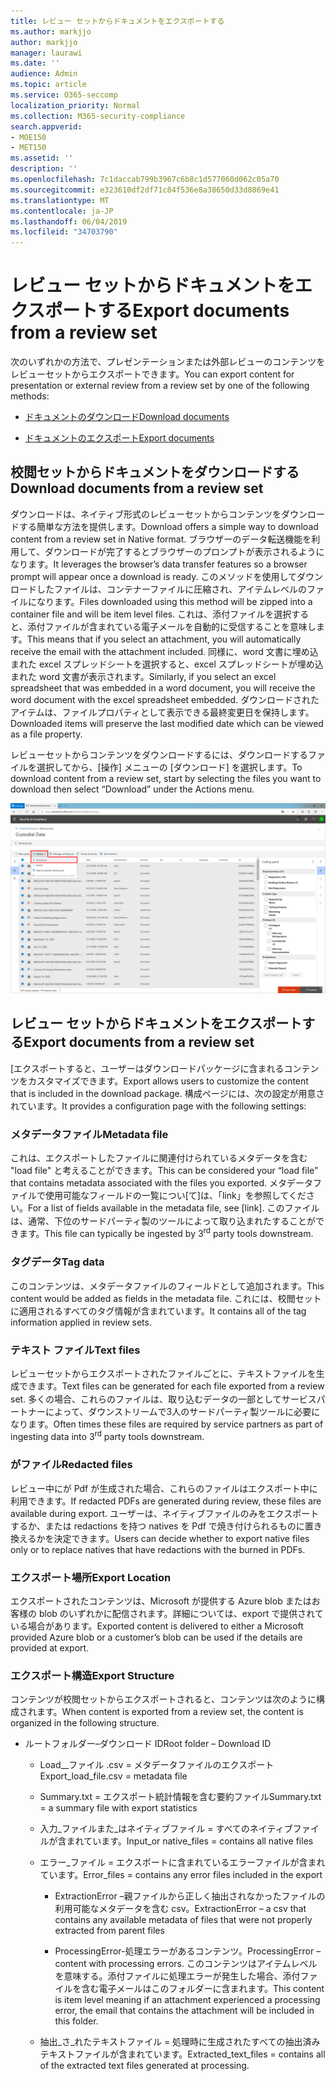 ```yaml
---
title: レビュー セットからドキュメントをエクスポートする
ms.author: markjjo
author: markjjo
manager: laurawi
ms.date: ''
audience: Admin
ms.topic: article
ms.service: O365-seccomp
localization_priority: Normal
ms.collection: M365-security-compliance
search.appverid:
- MOE150
- MET150
ms.assetid: ''
description: ''
ms.openlocfilehash: 7c1daccab799b3967c6b8c1d577060d062c05a70
ms.sourcegitcommit: e323610df2df71c84f536e8a38650d33d8069e41
ms.translationtype: MT
ms.contentlocale: ja-JP
ms.lasthandoff: 06/04/2019
ms.locfileid: "34703790"
---
```

# <a name="export-documents-from-a-review-set"></a><span data-ttu-id="dc958-102">レビュー セットからドキュメントをエクスポートする</span><span class="sxs-lookup"><span data-stu-id="dc958-102">Export documents from a review set</span></span>

<span data-ttu-id="dc958-103">次のいずれかの方法で、プレゼンテーションまたは外部レビューのコンテンツをレビューセットからエクスポートできます。</span><span class="sxs-lookup"><span data-stu-id="dc958-103">You can export content for presentation or external review from a review set by one of the following methods:</span></span>

- [<span data-ttu-id="dc958-104">ドキュメントのダウンロード</span><span class="sxs-lookup"><span data-stu-id="dc958-104">Download documents</span></span>](#download-documents-from-a-review-set)
 
- [<span data-ttu-id="dc958-105">ドキュメントのエクスポート</span><span class="sxs-lookup"><span data-stu-id="dc958-105">Export documents</span></span>](#export-documents-from-a-review-set)

## <a name="download-documents-from-a-review-set"></a><span data-ttu-id="dc958-106">校閲セットからドキュメントをダウンロードする</span><span class="sxs-lookup"><span data-stu-id="dc958-106">Download documents from a review set</span></span>

<span data-ttu-id="dc958-107">ダウンロードは、ネイティブ形式のレビューセットからコンテンツをダウンロードする簡単な方法を提供します。</span><span class="sxs-lookup"><span data-stu-id="dc958-107">Download offers a simple way to download content from a review set in Native format.</span></span> <span data-ttu-id="dc958-108">ブラウザーのデータ転送機能を利用して、ダウンロードが完了するとブラウザーのプロンプトが表示されるようになります。</span><span class="sxs-lookup"><span data-stu-id="dc958-108">It leverages the browser’s data transfer features so a browser prompt will appear once a download is ready.</span></span> <span data-ttu-id="dc958-109">このメソッドを使用してダウンロードしたファイルは、コンテナーファイルに圧縮され、アイテムレベルのファイルになります。</span><span class="sxs-lookup"><span data-stu-id="dc958-109">Files downloaded using this method will be zipped into a container file and will be item level files.</span></span> <span data-ttu-id="dc958-110">これは、添付ファイルを選択すると、添付ファイルが含まれている電子メールを自動的に受信することを意味します。</span><span class="sxs-lookup"><span data-stu-id="dc958-110">This means that if you select an attachment, you will automatically receive the email with the attachment included.</span></span> <span data-ttu-id="dc958-111">同様に、word 文書に埋め込まれた excel スプレッドシートを選択すると、excel スプレッドシートが埋め込まれた word 文書が表示されます。</span><span class="sxs-lookup"><span data-stu-id="dc958-111">Similarly, if you select an excel spreadsheet that was embedded in a word document, you will receive the word document with the excel spreadsheet embedded.</span></span> <span data-ttu-id="dc958-112">ダウンロードされたアイテムは、ファイルプロパティとして表示できる最終変更日を保持します。</span><span class="sxs-lookup"><span data-stu-id="dc958-112">Downloaded items will preserve the last modified date which can be viewed as a file property.</span></span>

<span data-ttu-id="dc958-113">レビューセットからコンテンツをダウンロードするには、ダウンロードするファイルを選択してから、[操作] メニューの [ダウンロード] を選択します。</span><span class="sxs-lookup"><span data-stu-id="dc958-113">To download content from a review set, start by selecting the files you want to download then select “Download” under the Actions menu.</span></span>

![コンピューターの説明のスクリーンショットが自動的に生成される](../media/eDiscoDownload.png)

## <a name="export-documents-from-a-review-set"></a><span data-ttu-id="dc958-115">レビュー セットからドキュメントをエクスポートする</span><span class="sxs-lookup"><span data-stu-id="dc958-115">Export documents from a review set</span></span>

<span data-ttu-id="dc958-116">[エクスポートすると、ユーザーはダウンロードパッケージに含まれるコンテンツをカスタマイズできます。</span><span class="sxs-lookup"><span data-stu-id="dc958-116">Export allows users to customize the content that is included in the download package.</span></span> <span data-ttu-id="dc958-117">構成ページには、次の設定が用意されています。</span><span class="sxs-lookup"><span data-stu-id="dc958-117">It provides a configuration page with the following settings:</span></span>

### <a name="metadata-file"></a><span data-ttu-id="dc958-118">メタデータファイル</span><span class="sxs-lookup"><span data-stu-id="dc958-118">Metadata file</span></span>

<span data-ttu-id="dc958-119">これは、エクスポートしたファイルに関連付けられているメタデータを含む "load file" と考えることができます。</span><span class="sxs-lookup"><span data-stu-id="dc958-119">This can be considered your “load file” that contains metadata associated with the files you exported.</span></span> <span data-ttu-id="dc958-120">メタデータファイルで使用可能なフィールドの一覧につい\[て\]は、「link」を参照してください。</span><span class="sxs-lookup"><span data-stu-id="dc958-120">For a list of fields available in the metadata file, see \[link\].</span></span> <span data-ttu-id="dc958-121">このファイルは、通常、下位の<sup></sup>サードパーティ製のツールによって取り込まれたすることができます。</span><span class="sxs-lookup"><span data-stu-id="dc958-121">This file can typically be ingested by 3<sup>rd</sup> party tools downstream.</span></span>

### <a name="tag-data"></a><span data-ttu-id="dc958-122">タグデータ</span><span class="sxs-lookup"><span data-stu-id="dc958-122">Tag data</span></span>

<span data-ttu-id="dc958-123">このコンテンツは、メタデータファイルのフィールドとして追加されます。</span><span class="sxs-lookup"><span data-stu-id="dc958-123">This content would be added as fields in the metadata file.</span></span> <span data-ttu-id="dc958-124">これには、校閲セットに適用されるすべてのタグ情報が含まれています。</span><span class="sxs-lookup"><span data-stu-id="dc958-124">It contains all of the tag information applied in review sets.</span></span>

### <a name="text-files"></a><span data-ttu-id="dc958-125">テキスト ファイル</span><span class="sxs-lookup"><span data-stu-id="dc958-125">Text files</span></span>

<span data-ttu-id="dc958-126">レビューセットからエクスポートされたファイルごとに、テキストファイルを生成できます。</span><span class="sxs-lookup"><span data-stu-id="dc958-126">Text files can be generated for each file exported from a review set.</span></span> <span data-ttu-id="dc958-127">多くの場合、これらのファイルは、取り込むデータの一部として<sup></sup>サービスパートナーによって、ダウンストリームで3人のサードパーティ製ツールに必要になります。</span><span class="sxs-lookup"><span data-stu-id="dc958-127">Often times these files are required by service partners as part of ingesting data into 3<sup>rd</sup> party tools downstream.</span></span>

### <a name="redacted-files"></a><span data-ttu-id="dc958-128">がファイル</span><span class="sxs-lookup"><span data-stu-id="dc958-128">Redacted files</span></span>

<span data-ttu-id="dc958-129">レビュー中にが Pdf が生成された場合、これらのファイルはエクスポート中に利用できます。</span><span class="sxs-lookup"><span data-stu-id="dc958-129">If redacted PDFs are generated during review, these files are available during export.</span></span> <span data-ttu-id="dc958-130">ユーザーは、ネイティブファイルのみをエクスポートするか、または redactions を持つ natives を Pdf で焼き付けられるものに置き換えるかを決定できます。</span><span class="sxs-lookup"><span data-stu-id="dc958-130">Users can decide whether to export native files only or to replace natives that have redactions with the burned in PDFs.</span></span>

### <a name="export-location"></a><span data-ttu-id="dc958-131">エクスポート場所</span><span class="sxs-lookup"><span data-stu-id="dc958-131">Export Location</span></span>

<span data-ttu-id="dc958-132">エクスポートされたコンテンツは、Microsoft が提供する Azure blob またはお客様の blob のいずれかに配信されます。詳細については、export で提供されている場合があります。</span><span class="sxs-lookup"><span data-stu-id="dc958-132">Exported content is delivered to either a Microsoft provided Azure blob or a customer’s blob can be used if the details are provided at export.</span></span>

### <a name="export-structure"></a><span data-ttu-id="dc958-133">エクスポート構造</span><span class="sxs-lookup"><span data-stu-id="dc958-133">Export Structure</span></span>

<span data-ttu-id="dc958-134">コンテンツが校閲セットからエクスポートされると、コンテンツは次のように構成されます。</span><span class="sxs-lookup"><span data-stu-id="dc958-134">When content is exported from a review set, the content is organized in the following structure.</span></span>

  - <span data-ttu-id="dc958-135">ルートフォルダー–ダウンロード ID</span><span class="sxs-lookup"><span data-stu-id="dc958-135">Root folder – Download ID</span></span>
    
      - <span data-ttu-id="dc958-136">Load\_\_ファイル .csv = メタデータファイルのエクスポート</span><span class="sxs-lookup"><span data-stu-id="dc958-136">Export\_load\_file.csv = metadata file</span></span>
    
      - <span data-ttu-id="dc958-137">Summary.txt = エクスポート統計情報を含む要約ファイル</span><span class="sxs-lookup"><span data-stu-id="dc958-137">Summary.txt = a summary file with export statistics</span></span>
    
      - <span data-ttu-id="dc958-138">入力\_ファイルまた\_はネイティブファイル = すべてのネイティブファイルが含まれています。</span><span class="sxs-lookup"><span data-stu-id="dc958-138">Input\_or native\_files = contains all native files</span></span>
    
      - <span data-ttu-id="dc958-139">エラー\_ファイル = エクスポートに含まれているエラーファイルが含まれています。</span><span class="sxs-lookup"><span data-stu-id="dc958-139">Error\_files = contains any error files included in the export</span></span>
        
          - <span data-ttu-id="dc958-140">ExtractionError –親ファイルから正しく抽出されなかったファイルの利用可能なメタデータを含む csv。</span><span class="sxs-lookup"><span data-stu-id="dc958-140">ExtractionError – a csv that contains any available metadata of files that were not properly extracted from parent files</span></span>
        
          - <span data-ttu-id="dc958-141">ProcessingError-処理エラーがあるコンテンツ。</span><span class="sxs-lookup"><span data-stu-id="dc958-141">ProcessingError – content with processing errors.</span></span> <span data-ttu-id="dc958-142">このコンテンツはアイテムレベルを意味する。添付ファイルに処理エラーが発生した場合、添付ファイルを含む電子メールはこのフォルダーに含まれます。</span><span class="sxs-lookup"><span data-stu-id="dc958-142">This content is item level meaning if an attachment experienced a processing error, the email that contains the attachment will be included in this folder.</span></span>
    
      - <span data-ttu-id="dc958-143">抽出\_さ\_れたテキストファイル = 処理時に生成されたすべての抽出済みテキストファイルが含まれています。</span><span class="sxs-lookup"><span data-stu-id="dc958-143">Extracted\_text\_files = contains all of the extracted text files generated at processing.</span></span>